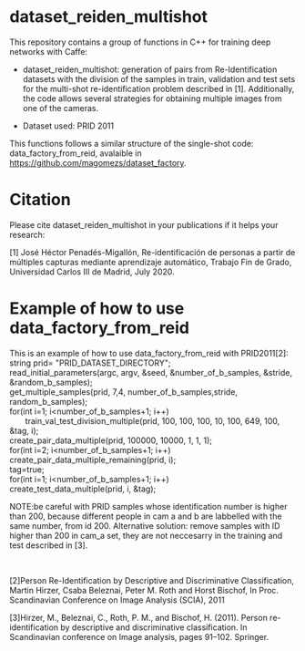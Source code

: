 # dataset_reiden_multishot

This repository contains a group of functions in C++ for training deep networks with Caffe:

- dataset_reiden_multishot: generation of pairs from Re-Identification datasets with the division of the samples in train, validation and test sets for the multi-shot re-identification problem described in [1]. Additionally, the code allows several strategies for obtaining multiple images from one of the cameras.

- Dataset used: PRID 2011

This functions follows a similar structure of the single-shot code: data_factory_from_reid, avalaible in  https://github.com/magomezs/dataset_factory.


# Citation
Please cite dataset_reiden_multishot in your publications if it helps your research:

[1] José Héctor Penadés-Migallón, Re-identificación de personas a partir de múltiples capturas mediante aprendizaje automático, Trabajo Fin de Grado, Universidad Carlos III de Madrid, July 2020.



# Example of how to use data_factory_from_reid
This is an example of how to use data_factory_from_reid with PRID2011[2]:
 <br />
	string prid= "PRID_DATASET_DIRECTORY";  <br />
  read_initial_parameters(argc, argv, &seed, &number_of_b_samples, &stride, &random_b_samples);  <br />
	get_multiple_samples(prid, 7,4, number_of_b_samples,stride, random_b_samples); <br />
	for(int i=1; i<number_of_b_samples+1; i++) <br />
      &nbsp;&nbsp;&nbsp;&nbsp;&nbsp;&nbsp;&nbsp;train_val_test_division_multiple(prid, 100, 100, 100, 10, 100, 649, 100, &tag, i); <br />
  create_pair_data_multiple(prid, 100000, 10000, 1, 1, 1);    <br />
  for(int i=2; i<number_of_b_samples+1; i++) <br />
      create_pair_data_multiple_remaining(prid, i); <br />
  tag=true; <br />
  for(int i=1; i<number_of_b_samples+1; i++) <br />
    create_test_data_multiple(prid, i, &tag); <br />
   
   
NOTE:be careful with PRID samples whose identification number is higher than 200, because different people in cam a and b are labbelled with the same number, from id 200. Alternative solution: remove samples with ID higher than 200 in cam_a set, they are not neccesarry in the training and test described in [3].

<br />

[2]Person Re-Identification by Descriptive and Discriminative Classification, Martin Hirzer, Csaba Beleznai, Peter M. Roth and Horst Bischof, In Proc. Scandinavian Conference on Image Analysis (SCIA), 2011

[3]Hirzer, M., Beleznai, C., Roth, P. M., and Bischof, H. (2011). Person re-identification by descriptive and
discriminative classification. In Scandinavian conference on Image analysis, pages 91–102. Springer.
    
